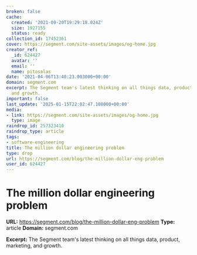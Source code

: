 ```yaml
---
broken: false
cache:
  created: '2021-09-20T19:29:18.024Z'
  size: 1927155
  status: ready
collection_id: 17452361
cover: https://segment.com/site-assets/images/og-home.jpg
creator_ref:
  _id: 624427
  avatar: ''
  email: ''
  name: pitosalas
date: '2021-04-06T13:40:23.003000+00:00'
domain: segment.com
excerpt: The Segment team's latest thinking on all things data, product, marketing,
  and growth.
important: false
last_update: '2025-01-15T22:02:47.108000+00:00'
media:
- link: https://segment.com/site-assets/images/og-home.jpg
  type: image
raindrop_id: 257323410
raindrop_type: article
tags:
- software-engineering
title: The million dollar engineering problem
type: drop
url: https://segment.com/blog/the-million-dollar-eng-problem
user_id: 624427
---
```


# The million dollar engineering problem

**URL:** https://segment.com/blog/the-million-dollar-eng-problem
**Type:** article
**Domain:** segment.com

**Excerpt:** The Segment team's latest thinking on all things data, product, marketing, and growth.
